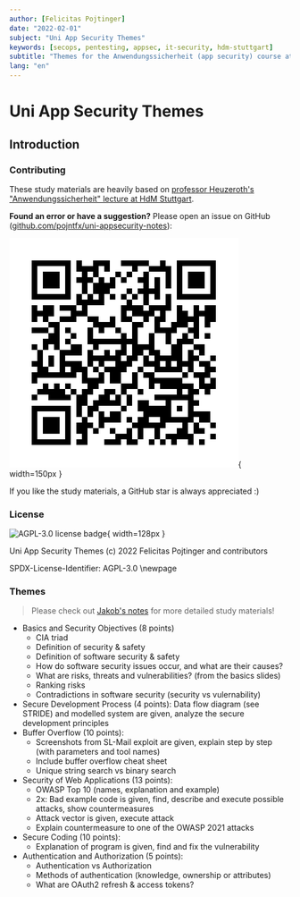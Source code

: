 ```yaml
---
author: [Felicitas Pojtinger]
date: "2022-02-01"
subject: "Uni App Security Themes"
keywords: [secops, pentesting, appsec, it-security, hdm-stuttgart]
subtitle: "Themes for the Anwendungssicherheit (app security) course at HdM Stuttgart"
lang: "en"
---
```


# Uni App Security Themes

## Introduction

### Contributing

These study materials are heavily based on [professor Heuzeroth's "Anwendungssicherheit" lecture at HdM Stuttgart](https://www.hdm-stuttgart.de/studierende/abteilungen/sprachenzentrum/kursangebot/kursangebot/block?sgname=Medieninformatik+%28Bachelor%2C+7+Semester%29&blockname=Anwendungssicherheit&sgblockID=2573375&sgang=550033).

**Found an error or have a suggestion?** Please open an issue on GitHub ([github.com/pojntfx/uni-appsecurity-notes](https://github.com/pojntfx/uni-appsecurity-notes)):

![QR code to source repository](./static/qr.png){ width=150px }

If you like the study materials, a GitHub star is always appreciated :)

### License

![AGPL-3.0 license badge](https://www.gnu.org/graphics/agplv3-155x51.png){ width=128px }

Uni App Security Themes (c) 2022 Felicitas Pojtinger and contributors

SPDX-License-Identifier: AGPL-3.0
\newpage

### Themes

> Please check out [Jakob's notes](https://github.com/JakWai01/application-security) for more detailed study materials!

- Basics and Security Objectives (8 points)
  - CIA triad
  - Definition of security & safety
  - Definition of software security & safety
  - How do software security issues occur, and what are their causes?
  - What are risks, threats and vulnerabilities? (from the basics slides)
  - Ranking risks
  - Contradictions in software security (security vs vulernability)
- Secure Development Process (4 points): Data flow diagram (see STRIDE) and modelled system are given, analyze the secure development principles
- Buffer Overflow (10 points):
  - Screenshots from SL-Mail exploit are given, explain step by step (with parameters and tool names)
  - Include buffer overflow cheat sheet
  - Unique string search vs binary search
- Security of Web Applications (13 points):
  - OWASP Top 10 (names, explanation and example)
  - 2x: Bad example code is given, find, describe and execute possible attacks, show countermeasures
  - Attack vector is given, execute attack
  - Explain countermeasure to one of the OWASP 2021 attacks
- Secure Coding (10 points):
  - Explanation of program is given, find and fix the vulnerability
- Authentication and Authorization (5 points):
  - Authentication vs Authorization
  - Methods of authentication (knowledge, ownership or attributes)
  - What are OAuth2 refresh & access tokens?
